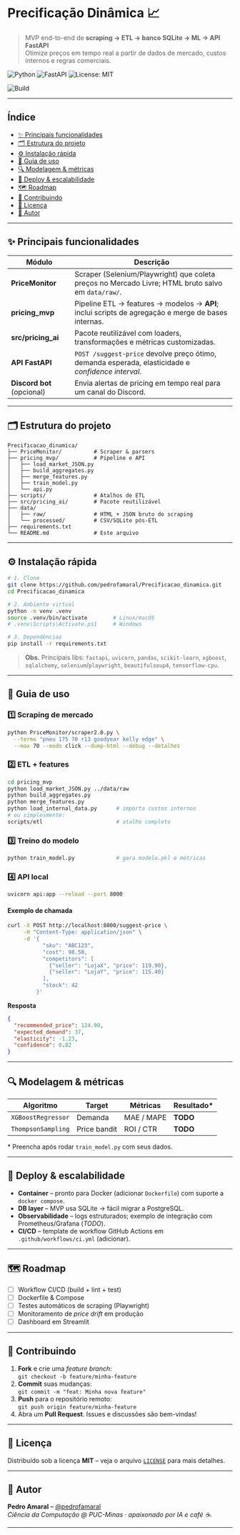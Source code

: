 # Precificação Dinâmica 📈

> MVP end-to-end de **scraping → ETL → banco SQLite → ML → API FastAPI**  
> Otimize preços em tempo real a partir de dados de mercado, custos internos e regras comerciais.

![Python](https://img.shields.io/badge/Python-3.11-blue.svg)
![FastAPI](https://img.shields.io/badge/FastAPI-0.111.0-009688?logo=fastapi&logoColor=white)
![License: MIT](https://img.shields.io/badge/License-MIT-yellow.svg)
<!-- Quando configurar CI, troque o link abaixo pelo badge real -->
![Build](https://img.shields.io/badge/build-passing-brightgreen.svg)

---

## Índice <!-- omit in toc -->
- [✨ Principais funcionalidades](#✨-principais-funcionalidades)
- [🗂️ Estrutura do projeto](#🗂️-estrutura-do-projeto)
- [⚙️ Instalação rápida](#⚙️-instalação-rápida)
- [🚀 Guia de uso](#🚀-guia-de-uso)
- [🔍 Modelagem & métricas](#🔍-modelagem--métricas)
- [📡 Deploy & escalabilidade](#📡-deploy--escalabilidade)
- [🗺️ Roadmap](#🗺️-roadmap)
- [🤝 Contribuindo](#🤝-contribuindo)
- [📄 Licença](#📄-licença)
- [🙋 Autor](#🙋-autor)

---

## ✨ Principais funcionalidades
| Módulo | Descrição |
| ------ | --------- |
| **PriceMonitor** | Scraper (Selenium/Playwright) que coleta preços no Mercado Livre; HTML bruto salvo em `data/raw/`. |
| **pricing_mvp** | Pipeline ETL → features → modelos → **API**; inclui scripts de agregação e merge de bases internas. |
| **src/pricing_ai** | Pacote reutilizável com loaders, transformações e métricas customizadas. |
| **API FastAPI** | `POST /suggest-price` devolve preço ótimo, demanda esperada, elasticidade e *confidence interval*. |
| **Discord bot** (opcional) | Envia alertas de pricing em tempo real para um canal do Discord. |

---

## 🗂️ Estrutura do projeto
```text
Precificacao_dinamica/
├── PriceMonitor/          # Scraper & parsers
├── pricing_mvp/           # Pipeline e API
│   ├── load_market_JSON.py
│   ├── build_aggregates.py
│   ├── merge_features.py
│   ├── train_model.py
│   └── api.py
├── scripts/               # Atalhos de ETL
├── src/pricing_ai/        # Pacote reutilizável
├── data/
│   ├── raw/               # HTML + JSON bruto do scraping
│   └── processed/         # CSV/SQLite pós-ETL
├── requirements.txt
└── README.md              # Este arquivo
```

---

## ⚙️ Instalação rápida
```bash
# 1. Clone
git clone https://github.com/pedrofamaral/Precificacao_dinamica.git
cd Precificacao_dinamica

# 2. Ambiente virtual
python -m venv .venv
source .venv/bin/activate        # Linux/macOS
# .venv\Scripts\Activate.ps1     # Windows

# 3. Dependências
pip install -r requirements.txt
```
> **Obs.** Principais libs: `fastapi`, `uvicorn`, `pandas`, `scikit-learn`, `xgboost`, `sqlalchemy`, `selenium`/`playwright`, `beautifulsoup4`, `tensorflow-cpu`.

---

## 🚀 Guia de uso

### 1️⃣ Scraping de mercado
```bash
python PriceMonitor/scraper2.0.py \
  --termo "pneu 175 70 r13 goodyear kelly edge" \
  --max 70 --modo click --dump-html --debug --detalhes
```

### 2️⃣ ETL + features
```bash
cd pricing_mvp
python load_market_JSON.py ../data/raw
python build_aggregates.py
python merge_features.py
python load_internal_data.py      # importa custos internos
# ou simplesmente:
scripts/etl                       # atalho completo
```

### 3️⃣ Treino do modelo
```bash
python train_model.py             # gera modelo.pkl e métricas
```

### 4️⃣ API local
```bash
uvicorn api:app --reload --port 8000
```

#### Exemplo de chamada
```bash
curl -X POST http://localhost:8000/suggest-price \
     -H "Content-Type: application/json" \
     -d '{
           "sku": "ABC123",
           "cost": 98.50,
           "competitors": [
             {"seller": "LojaX", "price": 119.90},
             {"seller": "LojaY", "price": 115.40}
           ],
           "stock": 42
         }'
```

**Resposta**
```json
{
  "recommended_price": 124.90,
  "expected_demand": 37,
  "elasticity": -1.23,
  "confidence": 0.82
}
```

---

## 🔍 Modelagem & métricas
| Algoritmo | Target | Métricas | Resultado* |
|-----------|--------|----------|------------|
| `XGBoostRegressor` | Demanda | MAE / MAPE | **TODO** |
| `ThompsonSampling` | Price bandit | ROI / CTR | **TODO** |

\* Preencha após rodar `train_model.py` com seus dados.

---

## 📡 Deploy & escalabilidade
- **Container** – pronto para Docker (adicionar `Dockerfile`) com suporte a `docker compose`.  
- **DB layer** – MVP usa SQLite → fácil migrar a PostgreSQL.  
- **Observabilidade** – logs estruturados; exemplo de integração com Prometheus/Grafana (*TODO*).  
- **CI/CD** – template de workflow GitHub Actions em `.github/workflows/ci.yml` (adicionar).

---

## 🗺️ Roadmap
- [ ] Workflow CI/CD (build + lint + test)  
- [ ] Dockerfile & Compose  
- [ ] Testes automáticos de scraping (Playwright)  
- [ ] Monitoramento de *price drift* em produção  
- [ ] Dashboard em Streamlit  

---

## 🤝 Contribuindo
1. **Fork** e crie uma *feature branch*:  
   `git checkout -b feature/minha-feature`  
2. **Commit** suas mudanças:  
   `git commit -m "feat: Minha nova feature"`  
3. **Push** para o repositório remoto:  
   `git push origin feature/minha-feature`  
4. Abra um **Pull Request**. Issues e discussões são bem-vindas!

---

## 📄 Licença
Distribuído sob a licença **MIT** – veja o arquivo [`LICENSE`](LICENSE) para mais detalhes.

---

## 🙋 Autor
**Pedro Amaral** – [@pedrofamaral](https://github.com/pedrofamaral)  
_Ciência da Computação @ PUC-Minas · apaixonado por IA e café ☕._

---
